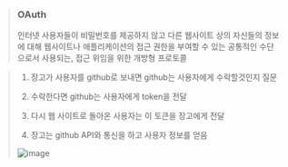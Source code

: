 > ### OAuth
> 인터넷 사용자들이 비밀번호를 제공하지 않고 다른 웹사이트 상의 자신들의 정보에 대해 웹사이트나 애플리케이션의 접근 권한을 부여할 수 있는 공통적인 수단으로서 사용되는, 접근 위임을 위한 개방형 프로토콜

> 1. 장고가 사용자를 github로 보내면 github는 사용자에게 수락할것인지 질문 
> 
> 2. 수락한다면  github는 사용자에게 token을 전달
> 
> 3. 다시 웹 사이트로 돌아온 사용자는 이 토큰을 장고에게 전달
>   
> 4. 장고는 github API와 통신을 하고 사용자 정보를 얻음
>
> ![image](https://github.com/lbk00/study_record/assets/99525751/af5463f4-daf5-4ac3-8c6b-45ce2c2fdad1)


